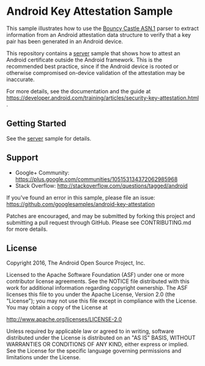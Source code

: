 Android Key Attestation Sample
===================================

This sample illustrates how to use the [Bouncy Castle ASN.1][1] parser to extract information
from an Android attestation data structure to verify that a key pair has been
generated in an Android device. 

This repository contains a [server](server/) sample that shows how to attest an Android certificate
outside the Android framework. This is the recommended best practice, since if the Android device
is rooted or otherwise compromised on-device validation of the attestation may be inaccurate.

For more details, see the documentation and the guide at 
https://developer.android.com/training/articles/security-key-attestation.html .

[1]: https://www.bouncycastle.org/


Getting Started
---------------

See the [server](server/) sample for details.

Support
-------

- Google+ Community: https://plus.google.com/communities/105153134372062985968
- Stack Overflow: http://stackoverflow.com/questions/tagged/android

If you've found an error in this sample, please file an issue:
https://github.com/googlesamples/android-key-attestation

Patches are encouraged, and may be submitted by forking this project and
submitting a pull request through GitHub. Please see CONTRIBUTING.md for more details.

License
-------

Copyright 2016, The Android Open Source Project, Inc.

Licensed to the Apache Software Foundation (ASF) under one or more contributor
license agreements. See the NOTICE file distributed with this work for
additional information regarding copyright ownership. The ASF licenses this
file to you under the Apache License, Version 2.0 (the "License"); you may not
use this file except in compliance with the License. You may obtain a copy of
the License at

http://www.apache.org/licenses/LICENSE-2.0

Unless required by applicable law or agreed to in writing, software
distributed under the License is distributed on an "AS IS" BASIS, WITHOUT
WARRANTIES OR CONDITIONS OF ANY KIND, either express or implied. See the
License for the specific language governing permissions and limitations under
the License.
